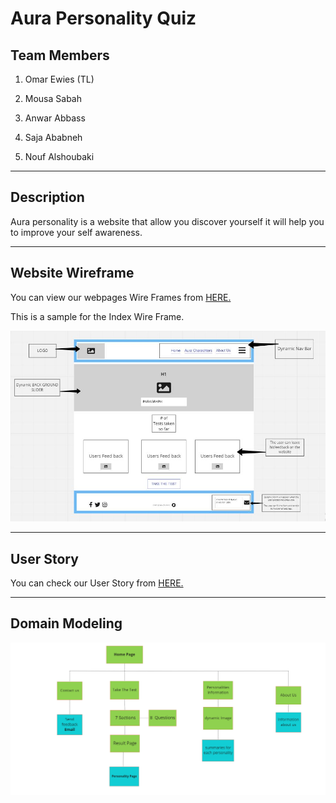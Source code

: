 # Aura Personality Quiz


## Team Members

1. Omar Ewies (TL)

2. Mousa Sabah

3. Anwar Abbass

4. Saja Ababneh

5. Nouf Alshoubaki
---
## Description

Aura personality is a website that allow you discover yourself it will help you to improve your self awareness.

---
## Website Wireframe

You can view our webpages Wire Frames from [HERE.](https://miro.com/app/board/o9J_lRdzIWI=/)

This is a sample for the Index Wire Frame.

![](images/markDownFilesImages/indexwireFrame.JPG)


---

## User Story

You can check our User Story from [HERE.](https://trello.com/b/FtHALlWG/user-story)


---

## Domain Modeling


![](images/markDownFilesImages/DomainModel.png)

